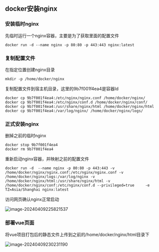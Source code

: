 ## docker安装nginx

### 安装临时nginx

先临时运行一个nginx容器，主要是为了获取里面的配置文件

```shell
docker run -d --name nginx -p 80:80 -p 443:443 nginx:latest
```

### 复制配置文件

在指定位置创建nginx目录

```shell
mkdir -p /home/docker/nginx
```

复制配置文件到宿主机目录，这里的9b7f001f4ea4是容器Id

```shell
docker cp 9b7f001f4ea4:/etc/nginx/nginx.conf /home/docker/nginx/
docker cp 9b7f001f4ea4:/etc/nginx/conf.d /home/docker/nginx/conf/
docker cp 9b7f001f4ea4:/usr/share/nginx/html /home/docker/nginx/html
docker cp 9b7f001f4ea4:/var/log/nginx/ /home/docker/nginx/logs/
```

### 正式安装nginx

删掉之前的临时nginx

```shell
docker stop 9b7f001f4ea4
docker rm 9b7f001f4ea4
```

重新启动nginx容器，并映射之前的配置文件

```shell
docker run -d  --name nginx -p 80:80 -p 443:443 -v /home/docker/nginx/nginx.conf:/etc/nginx/nginx.conf -v /home/docker/nginx/logs:/var/log/nginx -v /home/docker/nginx/html:/usr/share/nginx/html -v /home/docker/nginx/conf:/etc/nginx/conf.d --privileged=true     -e TZ=Asia/Shanghai nginx:latest
```

访问网页确认nginx正常启动

![image-20240409225821537](http://cdn.road4code.com/image-bed/20240409225821.png)

### 部署vue页面

将vue项目打包后的静态文件上传到之前的/home/docker/nginx/html目录下



![image-20240409230231190](http://cdn.road4code.com/image-bed/20240409230231.png)

